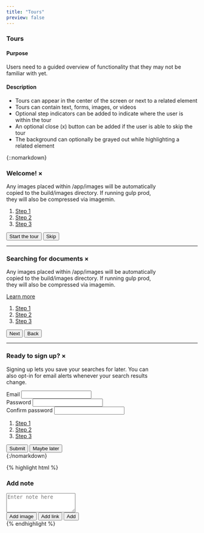 ```yaml
---
title: "Tours"
preview: false
---
```


<div class="pl-pattern">
<h3>Tours</h3>

#### Purpose
Users need to a guided overview of functionality that they may not be familiar with yet.

#### Description
- Tours can appear in the center of the screen or next to a related element
- Tours can contain text, forms, images, or videos
- Optional step indicators can be added to indicate where the user is within the tour
- An optional close (x) button can be added if the user is able to skip the tour
- The background can optionally be grayed out while highlighting a related element

{::nomarkdown}
<div class="pl-preview">
<div class="popover left" style="width: 400px; z-index: 1; max-width: 100%; position: relative; display: block; margin-left: 0;">
  <div class="arrow"></div>
  <div class="popover-content padding-2">
    <h3 class="margin-top-0 margin-bottom-2">Welcome! <span class="close pull-right">&times;</span></h3>
    <p>Any images placed within /app/images will be automatically copied to the build/images directory. If running gulp prod, they will also be compressed via imagemin.</p>
  </div>
  <div class="popover-toolbar btn-toolbar">
    <ol class="nav-dots pull-left margin-top-1 margin-bottom-0 margin-left-1">
      <li class="active">
          <a href="">Step 1</a>
      </li>
      <li>
          <a href="">Step 2</a>
      </li>
      <li>
          <a href="">Step 3</a>
      </li>
    </ol>
      <button class="btn btn-primary pull-right">Start the tour</button>
      <button class="btn btn-default pull-right">Skip</button>
  </div>
</div>

<hr>

<div class="popover left" style="width: 400px; z-index: 1; max-width: 100%; position: relative; display: block; margin-left: 0;">
  <div class="arrow"></div>
  <div class="popover-content padding-2">
    <h3 class="margin-top-0 margin-bottom-2">Searching for documents <span class="close pull-right">&times;</span></h3>
    <p>Any images placed within /app/images will be automatically copied to the build/images directory. If running gulp prod, they will also be compressed via imagemin.</p>
    <p>
      <a href="">Learn more</a>
    </p>
  </div>
  <div class="popover-toolbar btn-toolbar">
    <ol class="nav-dots pull-left margin-top-1 margin-bottom-0 margin-left-1">
      <li>
          <a href="">Step 1</a>
      </li>
      <li class="active">
          <a href="">Step 2</a>
      </li>
      <li>
          <a href="">Step 3</a>
      </li>
    </ol>
      <button class="btn btn-primary pull-right">Next</button>
      <button class="btn btn-default pull-right">Back</button>
  </div>
</div>

<hr>

<div class="popover" style="width: 400px; z-index: 1; max-width: 100%; position: relative; display: block; margin-left: 0;">
  <div class="arrow"></div>
  <div class="popover-content padding-2">
    <h3 class="margin-top-0 margin-bottom-2">Ready to sign up? <span class="close pull-right">&times;</span></h3>
    <p>Signing up lets you save your searches for later. You can also opt-in for email alerts whenever your search results change.</p>
    <form role="form" class="margin-top-2">
      <div class="form-group">
          <label class="control-label required" requiredfor="emailInput">Email</label>
          <input type="email" class="form-control" id="emailInput">
      </div>
      <div class="form-group">
          <label class="control-label required" for="passwordInput">Password</label>
          <input type="password" class="form-control" id="passwordInput" >
      </div>
      <div class="form-group">
          <label class="control-label required" for="passwordInput2">Confirm password</label>
          <input type="password" class="form-control" id="passwordInput2" >
      </div>
  </form>
  </div>
  <div class="popover-toolbar btn-toolbar">
    <ol class="nav-dots pull-left margin-top-1 margin-bottom-0 margin-left-1">
      <li>
          <a href="">Step 1</a>
      </li>
      <li>
          <a href="">Step 2</a>
      </li>
      <li class="active">
          <a href="">Step 3</a>
      </li>
    </ol>
      <button class="btn btn-primary pull-right">Submit</button>
      <button class="btn btn-default pull-right">Maybe later</button>
  </div>
</div>

</div>
{:/nomarkdown}

{% highlight html %}
<div class="popover left">
    <div class="arrow"></div>
    <h3 class="popover-title">Add note</h3>
    <div class="popover-content">
        <textarea placeholder="Enter note here" class="form-control" name="" id="" rows="3"></textarea>
    </div>
    <div class="popover-toolbar">
        <button class="btn btn-hover btn-icon-only"><i class="icon icon-image"></i><span class="sr-only">Add image</span></button>
        <button class="btn btn-hover btn-icon-only"><i class="icon icon-chain"></i><span class="sr-only">Add link</span></button>
        <button class="btn btn-primary pull-right">Add</button>
    </div>
</div>
{% endhighlight %}

</div>
